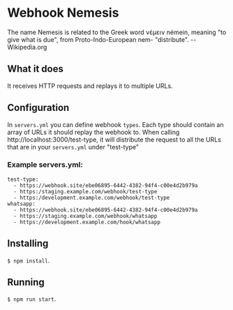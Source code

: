 # Webhook Nemesis
The name Nemesis is related to the Greek word νέμειν némein, meaning "to give what is due", from Proto-Indo-European nem- "distribute". -- Wikipedia.org


## What it does
It receives HTTP requests and replays it to multiple URLs.


## Configuration
In `servers.yml` you can define webhook `types`. Each type should contain an array of URLs it should replay the webhook to.
When calling http://localhost:3000/test-type, it will distribute the request to all the URLs that are in your `servers.yml` under "test-type"


### Example servers.yml:
```
test-type:
  - https://webhook.site/ebe06895-6442-4382-94f4-c00e4d2b979a
  - https:/staging.example.com/webhook/test-type
  - https:/development.example.com/webhook/test-type
whatsapp:
  - https://webhook.site/ebe06895-6442-4382-94f4-c00e4d2b979a
  - https://staging.example.com/webhook/whatsapp
  - https://development.example.com/hook/whatsapp
```

## Installing
`$ npm install`.


## Running
`$ npm run start`.
